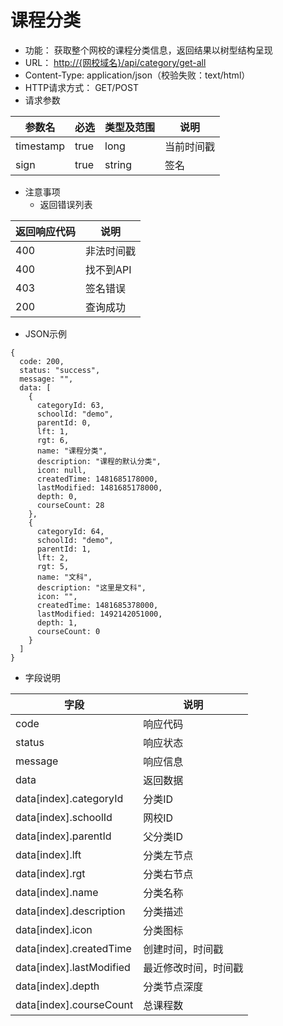 # 课程分类

* 功能： 获取整个网校的课程分类信息，返回结果以树型结构呈现
* URL： [http://{网校域名}/api/category/get-all](http://{网校域名}/api/category/get-all)
* Content-Type: application/json（校验失败：text/html）
* HTTP请求方式： GET/POST
* 请求参数

| 参数名 | 必选 | 类型及范围 | 说明 |
| --- | --- | --- | --- |
| timestamp | true | long | 当前时间戳 |
| sign | true | string | 签名 |

* 注意事项
  * 返回错误列表

| 返回响应代码 | 说明 |
| --- | --- |
| 400 | 非法时间戳 |
| 400 | 找不到API |
| 403 | 签名错误 |
| 200 | 查询成功 |

* JSON示例

```
{
  code: 200,
  status: "success",
  message: "",
  data: [
    {
      categoryId: 63,
      schoolId: "demo",
      parentId: 0,
      lft: 1,
      rgt: 6,
      name: "课程分类",
      description: "课程的默认分类",
      icon: null,
      createdTime: 1481685178000,
      lastModified: 1481685178000,
      depth: 0,
      courseCount: 28
    },
    {
      categoryId: 64,
      schoolId: "demo",
      parentId: 1,
      lft: 2,
      rgt: 5,
      name: "文科",
      description: "这里是文科",
      icon: "",
      createdTime: 1481685378000,
      lastModified: 1492142051000,
      depth: 1,
      courseCount: 0
    }
  ]
}
```

* 字段说明

| 字段 | 说明 |
| --- | --- |
| code | 响应代码 |
| status | 响应状态 |
| message | 响应信息 |
| data | 返回数据 |
| data\[index\].categoryId | 分类ID |
| data\[index\].schoolId | 网校ID |
| data\[index\].parentId | 父分类ID |
| data\[index\].lft | 分类左节点 |
| data\[index\].rgt | 分类右节点 |
| data\[index\].name | 分类名称 |
| data\[index\].description | 分类描述 |
| data\[index\].icon | 分类图标 |
| data\[index\].createdTime | 创建时间，时间戳 |
| data\[index\].lastModified | 最近修改时间，时间戳 |
| data\[index\].depth | 分类节点深度 |
| data\[index\].courseCount | 总课程数 |



